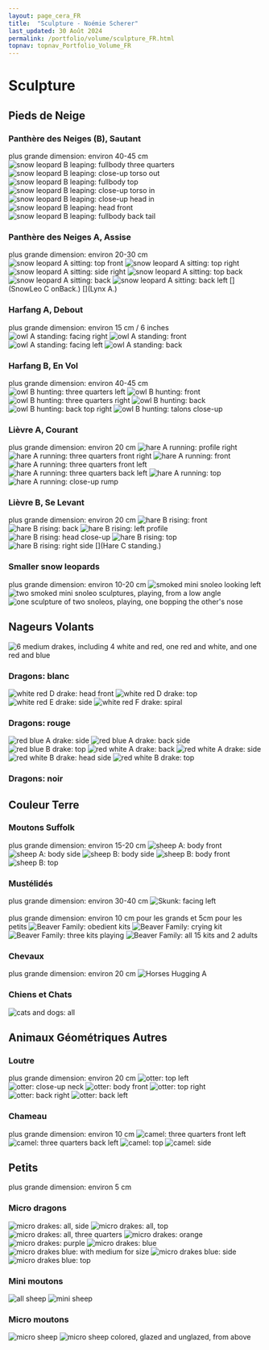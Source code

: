```yaml
---
layout: page_cera_FR
title:  "Sculpture - Noémie Scherer"
last_updated: 30 Août 2024
permalink: /portfolio/volume/sculpture_FR.html
topnav: topnav_Portfolio_Volume_FR
---
```


# Sculpture
## Pieds de Neige
### Panthère des Neiges (B), Sautant
plus grande dimension: environ 40-45 cm
![snow leopard B leaping: fullbody three quarters](https://i.postimg.cc/7h1RSM5p/DEFAULT-AVA2593-0-jpg-wmb9bbdce7-b1a0-4a00-ac2b-b6d12c5d1e32.jpg)
![snow leopard B leaping: close-up torso out](https://i.postimg.cc/HxyRkCdW/DEFAULT-AVA2592-0-jpg-wm166f9f3b-f711-427d-aa71-575f8a7230ee.jpg)
![snow leopard B leaping: fullbody top](https://i.postimg.cc/Rhx83bZ7/DEFAULT-AVA2590-0-jpg-wm1bec8dc1-73a1-4409-9efe-b7c3fd118ade.jpg)
![snow leopard B leaping: close-up torso in](https://i.postimg.cc/MZ1gkx9d/DEFAULT-AVA2601-0-jpg-wmbd85c72e-e9b4-4f25-a486-247d8ae59ebe.jpg)
![snow leopard B leaping: close-up head in](https://i.postimg.cc/3J7VY667/DEFAULT-AVA2602-0-jpg-wme9c3ad7f-6287-46e9-a836-ccd7b478101c.jpg)
![snow leopard B leaping: head front](https://i.postimg.cc/vmjCymRS/DEFAULT-AVA2564-0-jpg-wm6bc4d82f-ee23-48f9-9ee1-4f211377fb29.jpg)
![snow leopard B leaping: fullbody back tail](https://i.postimg.cc/28wJ6GRW/DEFAULT-AVA2605-0-jpg-wm650212d3-0f65-4048-8638-bb2167cc7a44.jpg)
### Panthère des Neiges A, Assise
plus grande dimension: environ 20-30 cm
![snow leopard A sitting: top front](https://i.ibb.co/mDK2602/DEFAULT-AVA2713-0-jpg-wmef7ea598-ae7c-45d4-a6be-e98f850a96a4.jpg)
![snow leopard A sitting: top right](https://i.ibb.co/mXW9LzL/DEFAULT-AVA2729-0-jpg-wma357e396-8d94-47c9-b9a1-89924e978b97.jpg)
![snow leopard A sitting: side right](https://i.ibb.co/ZHfrJHk/DEFAULT-AVA2758-0-jpg-wm27b43324-8b03-4802-865a-065bc7e317b6.jpg)
![snow leopard A sitting: top back](https://i.ibb.co/FsBq51c/DEFAULT-AVA2739-0-jpg-wm37f911aa-1549-4d05-b264-7bd6a312f18c.jpg)
![snow leopard A sitting: back](https://i.ibb.co/d7dD1XZ/DEFAULT-AVA2763-0-jpg-wmf547ae2f-e860-431c-b140-104698d8ba22.jpg)
![snow leopard A sitting: back left](https://i.ibb.co/dfKMWCt/DEFAULT-AVA2749-0-jpg-wm5c1bfcf0-4466-4f2d-9374-8eb6d41bba73.jpg)
[](SnowLeo C onBack.)
[](Lynx A.)  
### Harfang A, Debout  
plus grande dimension: environ 15 cm / 6 inches
![owl A standing: facing right](https://i.postimg.cc/jj42qwdS/DEFAULTIMG-0664-wm4a3384c9-dd30-4da5-8085-2128d15ec865.jpg)
![owl A standing: front](https://i.postimg.cc/bJYJZysH/DEFAULTIMG-0665-wm7bc142cf-011a-4c21-9bd4-b14f949fee6a.jpg)
![owl A standing: facing left](https://i.postimg.cc/Y9XSg5Fc/DEFAULTIMG-0666-wm35a1554b-47d0-4852-abaa-9b27a6c0ce8a.jpg)
![owl A standing: back](https://i.postimg.cc/1Xf3Kv08/DEFAULTIMG-0667-wmd5159f86-987f-4e2c-884a-49d7f058a17c.jpg) 
### Harfang B, En Vol  
plus grande dimension: environ 40-45 cm
![owl B hunting: three quarters left](https://i.ibb.co/61YMRcQ/DEFAULT-AVA2624-0-jpg-wme07b6fe0-d7c8-4aad-95e4-245be142ccd9.jpg)
![owl B hunting: front](https://i.ibb.co/FndRF4k/DEFAULT-AVA2622-0-jpg-wm86fd254f-425d-4d0f-9461-3e9ff75e401c.jpg)
![owl B hunting: three quarters right](https://i.ibb.co/y88V9ng/DEFAULT-AVA2617-0-jpg-wm0a88cb15-2661-4818-8c05-dd4303d7e7cf.jpg)
![owl B hunting: back](https://i.ibb.co/T1gqmbg/DEFAULT-AVA2628-0-jpg-wm2e60f68a-f5cd-4f9e-9231-5208d4af1425.jpg)
![owl B hunting: back top right](https://i.ibb.co/3pvDbFy/DEFAULT-AVA2633-0-jpg-wm2ce99a53-2591-4c3a-be58-b232f21b6779.jpg)
![owl B hunting: talons close-up](https://i.ibb.co/ydhStKp/DEFAULT-AVA2626-0-jpg-wmf2e766dc-c8f7-4fad-bd65-1c8862512138.jpg)
### Lièvre A, Courant  
plus grande dimension: environ 20 cm
![hare A running: profile right](https://i.ibb.co/kJKy6hH/DEFAULT-AVA2679-0-jpg-wm10d11fe6-926e-4b21-a440-0da5d470a864.jpg)
![hare A running: three quarters front right](https://i.ibb.co/rkqXQYf/DEFAULT-AVA2664-0-jpg-wmfa73ce99-75c0-4540-93ef-0d6b44660589.jpg)
![hare A running: front](https://i.ibb.co/fNtZr2J/DEFAULT-AVA2657-0-jpg-wmb334dedc-a2ce-4dd9-9ddf-20d254656021.jpg)
![hare A running: three quarters front left](https://i.ibb.co/QfY3WXd/DEFAULT-AVA2641-0-jpg-wm3a6f667d-4ebf-4460-b8f2-57b9c7860d15.jpg)
![hare A running: three quarters back left](https://i.ibb.co/KqxLYL9/DEFAULT-AVA2645-0-jpg-wmfe0c09b7-8752-49b1-9c4a-d67b8fc54363.jpg)
![hare A running: top](https://i.ibb.co/SnnYMqf/DEFAULT-AVA2648-0-jpg-wm996ea03f-15dd-470f-aa5f-6bbb678f4a01.jpg)
![hare A running: close-up rump](https://i.ibb.co/nMzzmRm/DEFAULT-AVA2670-0-jpg-wmffcb548a-8dca-4043-9a52-8ce83235bac0.jpg)
### Lièvre B, Se Levant
plus grande dimension: environ 20 cm
![hare B rising: front](https://i.ibb.co/51dLLhm/DEFAULT-AVA2680-0-jpg-wm1f647cb0-bfef-4555-a118-ccb2404d3820.jpg)
![hare B rising: back](https://i.ibb.co/TBF2whh/DEFAULT-AVA2685-0-jpg-wmf05f6414-bdac-4c2e-8877-b1019ced17bf.jpg)
![hare B rising: left profile](https://i.ibb.co/YyvGhMN/DEFAULT-AVA2687-0-jpg-wm189f3188-cce6-49d0-a46c-045b93a6c95e.jpg)
![hare B rising: head close-up](https://i.ibb.co/fDt9wLY/DEFAULT-AVA2692-0-jpg-wmbe7e05a7-d3d6-423f-9978-adcad585837b.jpg)
![hare B rising: top](https://i.ibb.co/Fz7KMmL/DEFAULT-AVA2699-0-jpg-wmcfc1e4da-010e-4258-a60b-82cfbe7e1af4.jpg)
![hare B rising: right side](https://i.ibb.co/v3QrJ0T/DEFAULT-AVA2708-0-jpg-wmd4b7b9dd-335d-4f7c-88ce-42a2d5e83549.jpg)
[](Hare C standing.)
### Smaller snow leopards
plus grande dimension: environ 10-20 cm
![smoked mini snoleo looking left](https://i.postimg.cc/sDBy8Sgq/DEFAULTIMG-0714-wmcb3866a0-eea7-41f4-aa00-83ef1438260f.jpg)
![two smoked mini snoleo sculptures, playing, from a low angle](https://i.postimg.cc/rpTkKPN2/DEFAULTIMG-0716-wmddc45f66-55b3-4f08-ae09-e34960922c5a.jpg)
![one sculpture of two snoleos, playing, one bopping the other's nose](https://i.postimg.cc/rpd2Pvxp/DEFAULTIMG-0733-wm889bbf72-514d-407c-88d5-afeeb945d3c5.jpg)

## Nageurs Volants
![6 medium drakes, including 4 white and red, one red and white, and one red and blue](https://i.ibb.co/fxKQ6cg/DEFAULTIMG-0483-wm3b7e62ef-0396-45ee-8dad-c11fc6963085.jpg)
### Dragons: blanc
![white red D drake: head front](https://i.ibb.co/W0kh2zc/DEFAULTIMG-0453-wma0ee2029-d5b9-4dd9-914a-013e9b1b0d2e.jpg)
![white red D drake: top](https://i.ibb.co/gw0ZPmd/MEDIUMIMG-0452-wm25d0595d-ac91-4794-96d3-17fc9f5ff7d8.jpg)
![white red  E drake: side](https://i.ibb.co/VpnhzfL/DEFAULTIMG-0456-wm10134921-ce02-4094-8847-9a607be79413.jpg)
![white red F drake: spiral](https://i.ibb.co/XZm9n9X/DEFAULTIMG-0479-wm0283e5fa-e1c4-4a52-817b-c8b41f701bc4.jpg)  
### Dragons: rouge
![red blue A drake: side](https://i.ibb.co/yXRp2f4/DEFAULTIMG-0450-wm384afda8-bfc4-4fc9-89fa-c6d6a0e92eb5.jpg)
![red blue A drake: back side](https://i.ibb.co/Yj1H0Dx/DEFAULTIMG-0447-wm194d4da9-6be7-463e-b7d9-d04a6164123d.jpg)
![red blue B drake: top](https://i.ibb.co/mvxG3Zt/DEFAULTIMG-0464-wm342e4125-b9ec-4f85-92d9-9a26cf73b181.jpg)
![red white A drake: back](https://i.ibb.co/86V25VC/DEFAULTIMG-0460-wm96cae19d-b0ae-4a85-b693-74acfb2527d2.jpg)
![red white A drake: side](https://i.ibb.co/swKtgv6/DEFAULTIMG-0461-wm1ca258ff-00aa-4fdf-afd5-365ea64dd4f4.jpg)
![red white B drake: head side](https://i.ibb.co/jg1Lm7d/DEFAULTIMG-0470-wm44354014-c0f9-42fd-acff-0c0c12f735a7.jpg)
![red white B drake: top](https://i.ibb.co/TWsBrc4/DEFAULTIMG-0469-wmbc7cb9ff-ffaa-4922-bc49-9b09caf63677.jpg)
### Dragons: noir

## Couleur Terre
### Moutons Suffolk
plus grande dimension: environ 15-20 cm
![sheep A: body front](https://i.ibb.co/MM4tk6x/DEFAULT-AVA2773-0-jpg-wm-idc34bf1fa-ad0d-459d-817a-7681c54a247f.jpg)
![sheep A: body side](https://i.ibb.co/Q9r4K1t/DEFAULT-AVA2776-0-jpg-wm-id08070e04-e013-463c-8d95-66fad8936de9.jpg)
![sheep B: body side](https://i.ibb.co/tBjtkxS/DEFAULT-AVA2765-0-jpg-wm-idac41fdd7-6cbb-47c3-8f69-8e976ac3ef81.jpg)
![sheep B: body front](https://i.ibb.co/XJMS3L5/DEFAULT-AVA2768-0-jpg-wm-id494ef786-5570-4bec-85d7-b712932a71f3.jpg)
![sheep B: top](https://i.ibb.co/qxkzH0p/DEFAULT-AVA2770-0-jpg-wm-idc1424e37-9af9-4c3b-b76c-4ce471c58599.jpg)
### Mustélidés
plus grande dimension: environ 30-40 cm
![Skunk: facing left](https://i.postimg.cc/9XYqM6PC/DEFAULTIMG-0641-wmd4c09b1b-a20c-4c3c-8380-22b79b0f20e5.jpg)\
\
plus grande dimension: environ 10 cm pour les grands et 5cm pour les petits
![Beaver Family: obedient kits](https://i.postimg.cc/yxsgjjHM/DEFAULTIMG-0625-wm9ee81cbd-2d44-4d5c-b90d-61908afe3634.jpg)
![Beaver Family: crying kit](https://i.postimg.cc/XqLZz5Np/DEFAULTIMG-0628-wma5b95f11-ff43-4820-a824-a6948a427d2e.jpg)
![Beaver Family: three kits playing](https://i.postimg.cc/jdqnJMvN/DEFAULTIMG-0629-wm989585cf-07ec-4536-af36-d577b3af6573.jpg)
![Beaver Family: all 15 kits and 2 adults](https://i.postimg.cc/fWCJZxZb/DEFAULTIMG-0671-montage-wmd4ac3f85-2e62-49d6-9a9b-906df55119cc.jpg)

### Chevaux
plus grande dimension: environ 20 cm
![Horses Hugging A](https://i.postimg.cc/NjSKSBt7/DEFAULTIMG-0652-wm258e5e67-8317-4859-8d30-931950346b22.jpg)

### Chiens et Chats
![cats and dogs: all](https://i.ibb.co/GPhHrdv/DEFAULT-AVA2865-0-wm533f7bb6-bfda-48da-adcb-cd4a31d71458.jpg)  

## Animaux Géométriques Autres
### Loutre
plus grande dimension: environ 20 cm
![otter: top left](https://i.ibb.co/TMNdh1H/DEFAULT-AVA2827-0-jpg-wm7419cfd9-5fa2-43e7-9781-b5983acf8614.jpg)
![otter: close-up neck](https://i.ibb.co/7zPn21H/DEFAULT-AVA2835-0-jpg-wm843c0d9f-86c9-44d7-89cf-90dd562d27a2.jpg)
![otter: body front](https://i.ibb.co/jTSjHZw/DEFAULT-AVA2849-0-jpg-wmd9551151-dcb0-47b2-abe1-4aef8329caa2.jpg)
![otter: top right](https://i.ibb.co/r3LWkMb/DEFAULT-AVA2830-0-jpg-wma50d7504-70ff-4adf-906e-fad4a2c23a98.jpg)
![otter: back right](https://i.ibb.co/hy783LC/DEFAULT-AVA2853-0-jpg-wm57aa84e4-cb8a-459c-a5bb-b20f3779fdaf.jpg)
![otter: back left](https://i.ibb.co/Xx6fPQR/DEFAULT-AVA2851-0-jpg-wm53b9ca6a-83d6-4974-a60d-caa44c307fa7.jpg)
### Chameau
plus grande dimension: environ 10 cm
![camel: three quarters front left](https://i.ibb.co/svhK7NR/DEFAULT-AVA2792-0-jpg-wmac0819e0-67f1-486d-bca4-1109a611a395.jpg)
![camel: three quarters back left](https://i.ibb.co/2q6SRwd/DEFAULT-AVA2797-0-jpg-wmc7233c95-f4b1-4127-9937-d2f0775c2655.jpg)
![camel: top](https://i.ibb.co/31xgNvK/DEFAULT-AVA2800-0-jpg-wm9f749fc6-4572-47a6-a228-ab16e9283416.jpg)
![camel: side](https://i.ibb.co/kJVH9V0/DEFAULT-AVA2805-0-jpg-wma22c247e-0fd6-46d4-bd26-87a0ca9b9ecc.jpg)

## Petits
plus grande dimension: environ 5 cm
### Micro dragons
![micro drakes: all, side](https://i.ibb.co/LNzHpSz/DEFAULT-AVA2856-wm67093b6c-1d72-4dbf-b048-685838c82b0d.jpg)
![micro drakes: all, top](https://i.ibb.co/W5wXG80/DEFAULT-AVA2857-wm9d0cf0f3-32af-4a6f-a0d8-f9a77ef780dc.jpg)
![micro drakes: all, three quarters](https://i.ibb.co/5LJ9rRt/DEFAULT-AVA2859-0-jpg-wm484cdfb3-13fd-4e85-8875-27365bc439bb.jpg)
![micro drakes: orange](https://i.ibb.co/G7DVCPf/DEFAULT-AVA2860-0-jpg-wm4106b58e-7cb5-49ad-9dc2-d031ae07798e.jpg)
![micro drakes: purple](https://i.ibb.co/D5NqPNX/DEFAULT-AVA2861-0-jpg-wmc6b0d801-51d9-4526-8c85-17e01e9115f2.jpg)
![micro drakes: blue](https://i.ibb.co/VMqfTJL/DEFAULT-AVA2862-0-jpg-wm562d89b3-a0f9-4e5b-a5ad-2ca2f698e2c9.jpg)
![micro drakes blue: with medium for size](https://i.ibb.co/t4vVFNT/DEFAULTIMG-0491-wm3197c581-f656-4840-9f21-457f7b322943.jpg)
![micro drakes blue: side](https://i.ibb.co/jgBWTJj/DEFAULTIMG-0492-wm9c7947a8-9894-40e6-a76b-b95d0922710c.jpg)
![micro drakes blue: top](https://i.ibb.co/SxvKHMP/DEFAULTIMG-0493-wmca19516c-4f98-4eab-a2bb-021a07827d22.jpg)

### Mini moutons
![all sheep](https://i.ibb.co/TqS7Hz1/DEFAULT-AVA2778-0-jpg-wm7937856a-4a53-4267-9e52-944c23470e53.jpg)
![mini sheep](https://i.ibb.co/L0J3Msq/DEFAULT-AVA2788-wmfc6ac185-3fe4-4133-a005-ece105e913b2.jpg)

### Micro moutons
![micro sheep](https://i.ibb.co/PCrq2Q1/DEFAULT-AVA2782-wm6cc039ce-fe7c-49b5-92e3-f1071b6c0e95.jpg)
![micro sheep colored, glazed and unglazed, from above](https://i.postimg.cc/qMpkdGK8/DEFAULTIMG-0864-wm-engobes-BOTZa4d073f0-7607-493f-b031-e42cd6f6dc42.jpg)
